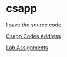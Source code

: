 # csapp
I save the source code
  
[Csapp Codes Address](http://csapp.cs.cmu.edu/public/code.html)
  
[Lab Assignments](http://csapp.cs.cmu.edu/3e/labs.html)

